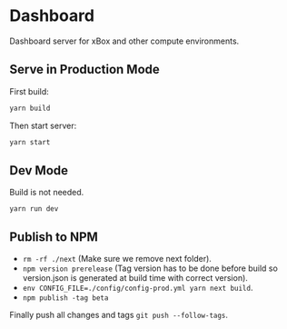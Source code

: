 # Dashboard

Dashboard server for xBox and other compute environments.

## Serve in Production Mode

First build:

```bash
yarn build
```

Then start server:

```bash
yarn start
```

## Dev Mode

Build is not needed.

`yarn run dev`

## Publish to NPM

- `rm -rf ./next` (Make sure we remove next folder).
- `npm version prerelease` (Tag version has to be done before build so version.json is generated at build time with correct version).
- `env CONFIG_FILE=./config/config-prod.yml yarn next build`.
- `npm publish -tag beta`

Finally push all changes and tags `git push --follow-tags`.


